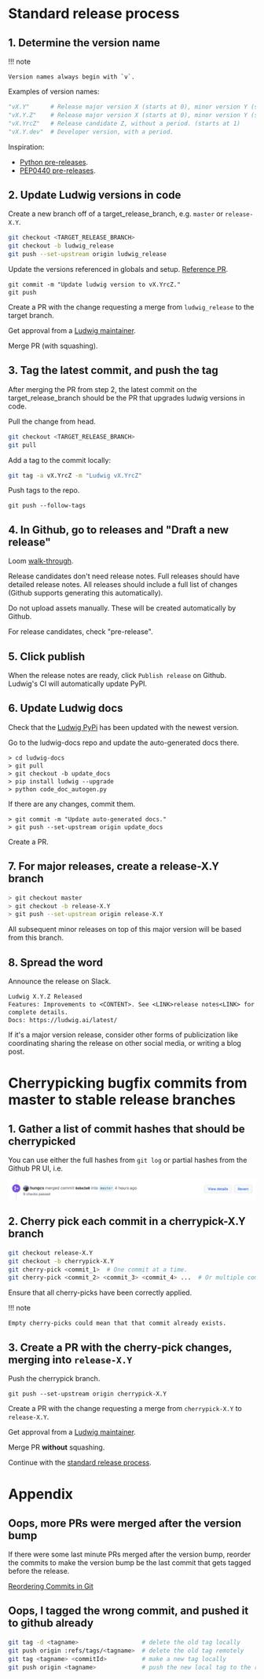 # Standard release process

## 1. Determine the version name

!!! note

    Version names always begin with `v`.

Examples of version names:

```python
"vX.Y"      # Release major version X (starts at 0), minor version Y (starts at 1).
"vX.Y.Z"    # Release major version X (starts at 0), minor version Y (starts at 1), patch Z (starts at 1).
"vX.YrcZ"   # Release candidate Z, without a period. (starts at 1)
"vX.Y.dev"  # Developer version, with a period.
```

Inspiration:

- [Python pre-releases](https://packaging.python.org/en/latest/guides/distributing-packages-using-setuptools/#pre-release-versioning).
- [PEP0440 pre-releases](https://www.python.org/dev/peps/pep-0440/#pre-releases).

## 2. Update Ludwig versions in code

Create a new branch off of a target_release_branch, e.g. `master` or `release-X.Y`.

```bash
git checkout <TARGET_RELEASE_BRANCH>
git checkout -b ludwig_release
git push --set-upstream origin ludwig_release
```

Update the versions referenced in globals and setup. [Reference PR](https://github.com/ludwig-ai/ludwig/pull/1723/files).

```
git commit -m "Update ludwig version to vX.YrcZ."
git push
```

Create a PR with the change requesting a merge from `ludwig_release` to the target branch.

Get approval from a [Ludwig maintainer](https://github.com/orgs/ludwig-ai/teams/ludwig-maintainers).

Merge PR (with squashing).

## 3. Tag the latest commit, and push the tag

After merging the PR from step 2, the latest commit on the target_release_branch
should be the PR that upgrades ludwig versions in code.

Pull the change from head.

```bash
git checkout <TARGET_RELEASE_BRANCH>
git pull
```

Add a tag to the commit locally:

```bash
git tag -a vX.YrcZ -m "Ludwig vX.YrcZ"
```

Push tags to the repo.

```
git push --follow-tags
```

## 4. In Github, go to releases and "Draft a new release"

Loom [walk-through](https://www.loom.com/share/78eb7f9134404a80bde9359cfa7af2b7).

Release candidates don't need release notes. Full releases should have detailed
release notes. All releases should include a full list of changes (Github
supports generating this automatically).

Do not upload assets manually. These will be created automatically by Github.

For release candidates, check "pre-release".

## 5. Click publish

When the release notes are ready, click `Publish release` on Github. Ludwig's
CI will automatically update PyPI.

## 6. Update Ludwig docs

Check that the [Ludwig PyPi](https://pypi.org/project/ludwig/) has been updated
with the newest version.

Go to the ludwig-docs repo and update the auto-generated docs there.

```
> cd ludwig-docs
> git pull
> git checkout -b update_docs
> pip install ludwig --upgrade
> python code_doc_autogen.py
```

If there are any changes, commit them.

```
> git commit -m "Update auto-generated docs."
> git push --set-upstream origin update_docs
```

Create a PR.

## 7. For major releases, create a release-X.Y branch

```bash
> git checkout master
> git checkout -b release-X.Y
> git push --set-upstream origin release-X.Y
```

All subsequent minor releases on top of this major version will be based from
this branch.

## 8. Spread the word

Announce the release on Slack.

    Ludwig X.Y.Z Released
    Features: Improvements to <CONTENT>. See <LINK>release notes<LINK> for complete details.
    Docs: https://ludwig.ai/latest/

If it's a major version release, consider other forms of publicization like
coordinating sharing the release on other social media, or writing a blog post.

# Cherrypicking bugfix commits from master to stable release branches

## 1. Gather a list of commit hashes that should be cherrypicked

You can use either the full hashes from `git log` or partial hashes from the
Github PR UI, i.e.

![img](../images/commit_hash.png)

## 2. Cherry pick each commit in a cherrypick-X.Y branch

```bash
git checkout release-X.Y
git checkout -b cherrypick-X.Y
git cherry-pick <commit_1>  # One commit at a time.
git cherry-pick <commit_2> <commit_3> <commit_4> ...  # Or multiple commits all at once.
```

Ensure that all cherry-picks have been correctly applied.

!!! note

    Empty cherry-picks could mean that that commit already exists.

## 3. Create a PR with the cherry-pick changes, merging into `release-X.Y`

Push the cherrypick branch.

```
git push --set-upstream origin cherrypick-X.Y
```

Create a PR with the change requesting a merge from `cherrypick-X.Y` to `release-X.Y`.

Get approval from a [Ludwig maintainer](https://github.com/orgs/ludwig-ai/teams/ludwig-maintainers).

Merge PR **without** squashing.

Continue with the [standard release process](#standard-release-process).

# Appendix

## Oops, more PRs were merged after the version bump

If there were some last minute PRs merged after the version bump, reorder the commits to make the version bump be the last commit that gets tagged before the release.

[Reordering Commits in Git](https://www.youtube.com/watch?v=V9KpcGO7nLo)

## Oops, I tagged the wrong commit, and pushed it to github already

```bash
git tag -d <tagname>                  # delete the old tag locally
git push origin :refs/tags/<tagname>  # delete the old tag remotely
git tag <tagname> <commitId>          # make a new tag locally
git push origin <tagname>             # push the new local tag to the remote
```

